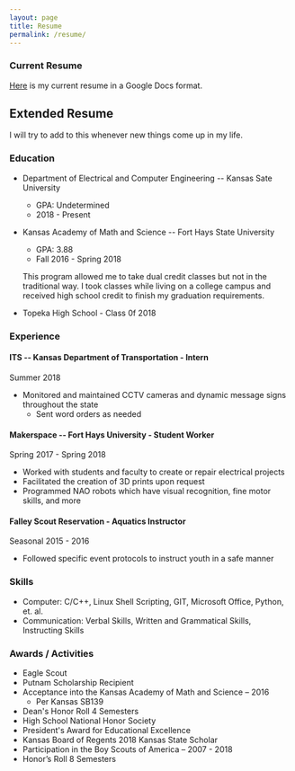 ```yaml
---
layout: page
title: Resume
permalink: /resume/
---
```


### Current Resume
 [Here](https://docs.google.com/document/d/1mdBGhwdSZnqjtEsC3cFa0hBOvjUaUASpDBf6NpTGZYo/edit?usp=sharing "My Resume") is my current resume in a Google Docs format.

## Extended Resume
I will try to add to this whenever new things come up in my life.

### Education
* Department of Electrical and Computer Engineering -- Kansas Sate University
	* GPA: Undetermined
	* 2018 - Present
* Kansas Academy of Math and Science -- Fort Hays State University
	* GPA: 3.88
	* Fall 2016 - Spring 2018

   This program allowed me to take dual credit classes but not in the traditional way. I took classes while living on a college campus and received high school credit to finish my graduation requirements.
* Topeka High School - Class 0f 2018

### Experience

#### ITS -- Kansas Department of Transportation - Intern
Summer 2018
* Monitored and maintained CCTV cameras and dynamic message signs throughout the state
	* Sent word orders as needed

#### Makerspace -- Fort Hays University - Student Worker
Spring 2017 - Spring 2018
* Worked with students and faculty to create or repair electrical projects
* Facilitated the creation of 3D prints upon request
* Programmed NAO robots which have visual recognition, fine motor skills, and more

#### Falley Scout Reservation - Aquatics Instructor
Seasonal 2015 - 2016
* Followed specific event protocols to instruct youth in a safe manner

### Skills
* Computer: C/C++, Linux Shell Scripting, GIT, Microsoft Office, Python, et. al.
* Communication: Verbal Skills, Written and Grammatical Skills, Instructing Skills

### Awards / Activities
* Eagle Scout
* Putnam Scholarship Recipient
* Acceptance into the Kansas Academy of Math and Science – 2016
	* Per Kansas SB139
* Dean's Honor Roll 4 Semesters
* High School National Honor Society
* President's Award for Educational Excellence	
* Kansas Board of Regents 2018 Kansas State Scholar
* Participation in the Boy Scouts of America – 2007 - 2018
* Honor’s Roll 8 Semesters

